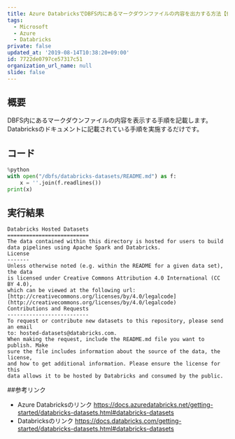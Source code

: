 ```yaml
---
title: Azure DatabricksでDBFS内にあるマークダウンファイルの内容を出力する方法【備忘録】
tags:
  - Microsoft
  - Azure
  - Databricks
private: false
updated_at: '2019-08-14T10:38:20+09:00'
id: 7722de0797ce57317c51
organization_url_name: null
slide: false
---
```

  
    
    

## 概要
 DBFS内にあるマークダウンファイルの内容を表示する手順を記載します。
Databricksのドキュメントに記載されている手順を実施するだけです。
## コード 
```python
%python
with open("/dbfs/databricks-datasets/README.md") as f:
    x = ''.join(f.readlines())
print(x)
```
## 実行結果
```text
Databricks Hosted Datasets
==========================
The data contained within this directory is hosted for users to build 
data pipelines using Apache Spark and Databricks.
License
-------
Unless otherwise noted (e.g. within the README for a given data set), the data 
is licensed under Creative Commons Attribution 4.0 International (CC BY 4.0),
which can be viewed at the following url:
[http://creativecommons.org/licenses/by/4.0/legalcode](http://creativecommons.org/licenses/by/4.0/legalcode)
Contributions and Requests
--------------------------
To request or contribute new datasets to this repository, please send an email
to: hosted-datasets@databricks.com.
When making the request, include the README.md file you want to publish. Make
sure the file includes information about the source of the data, the license, 
and how to get additional information. Please ensure the license for this 
data allows it to be hosted by Databricks and consumed by the public.
```
##参考リンク
- Azure Databricksのリンク
https://docs.azuredatabricks.net/getting-started/databricks-datasets.html#databricks-datasets
- Databricksのリンク
https://docs.databricks.com/getting-started/databricks-datasets.html#databricks-datasets
    
    
  
  

